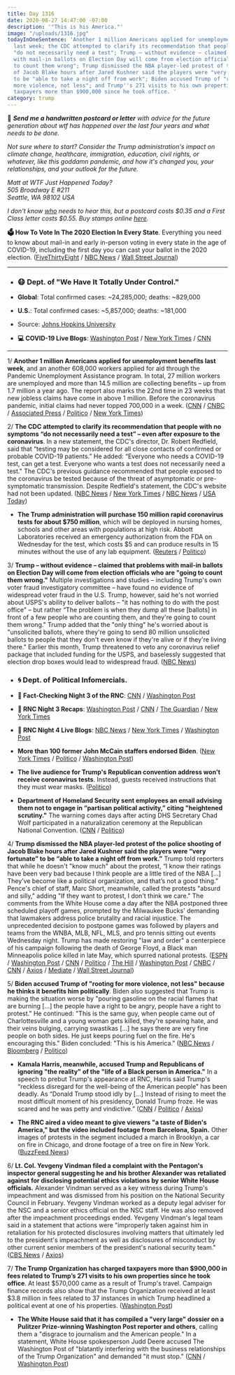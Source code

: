 ```yaml
---
title: Day 1316
date: 2020-08-27 14:47:00 -07:00
description: '"This is his America."'
image: "/uploads/1316.jpg"
todayInOneSentence: 'Another 1 million Americans applied for unemployment benefits
  last week; the CDC attempted to clarify its recommendation that people with no symptoms
  "do not necessarily need a test"; Trump – without evidence – claimed that problems
  with mail-in ballots on Election Day will come from election officials who are "going
  to count them wrong"; Trump dismissed the NBA player-led protest of the police shooting
  of Jacob Blake hours after Jared Kushner said the players were "very fortunate"
  to be "able to take a night off from work"; Biden accused Trump of "rooting for
  more violence, not less"; and Trump''s 271 visits to his own properties has cost
  taxpayers more than $900,000 since he took office. '
category: trump
---
```


💌 ***Send me a handwritten postcard or letter** with advice for the future generation about wtf has happened over the last four years and what needs to be done.*

*Not sure where to start? Consider the Trump administration's impact on climate change, healthcare, immigration, education, civil rights, or whatever, like this goddamn pandemic, and how it's changed you, your relationships, and your outlook for the future.*

*Matt at WTF Just Happened Today?\
505 Broadway E #211\
Seattle, WA 98102 USA*

*I don't know [who](https://www.buzzfeednews.com/article/addybaird/postmaster-general-louis-dejoy-postcard-question) needs to hear this, but a postcard costs $0.35 and a First Class letter costs $0.55. Buy stamps online [here](https://store.usps.com/store/results/stamps/_/N-9y93lv).*

**🗳 How To Vote In The 2020 Election In Every State**. Everything you need to know about mail-in and early in-person voting in every state in the age of COVID-19, including the first day you can cast your ballot in the 2020 election. ([FiveThirtyEight](https://projects.fivethirtyeight.com/how-to-vote-2020/) / [NBC News](https://www.nbcnews.com/specials/plan-your-vote-state-by-state-guide-voting-by-mail-early-in-person-voting-election/index.html?cid=bc_npd_nn_ms_np-1_200816) / [Wall Street Journal](https://www.wsj.com/articles/how-to-vote-by-mail-in-every-state-11597840923))

---

* ### 😷 Dept. of "We Have It Totally Under Control."

* **Global**: Total confirmed cases: \~24,285,000; deaths: \~829,000

* **U.S.**: Total confirmed cases: \~5,857,000; deaths: \~181,000

* Source: [Johns Hopkins University](https://coronavirus.jhu.edu/map.html)

* **💻 COVID-19 Live Blogs**: [Washington Post](https://www.washingtonpost.com/nation/2020/08/27/coronavirus-covid-live-updates-us/) / [New York Times](https://www.nytimes.com/2020/08/27/world/covid-19-coronavirus.html) / [CNN](https://www.cnn.com/world/live-news/coronavirus-pandemic-08-27-20-intl/index.html)

---

1/ **Another 1 million Americans applied for unemployment benefits last week**, and an another 608,000 workers applied for aid through the Pandemic Unemployment Assistance program. In total, 27 million workers are unemployed and more than 14.5 million are collecting benefits – up from 1.7 million a year ago. The report also marks the 22nd time in 23 weeks that new jobless claims have come in above 1 million. Before the coronavirus pandemic, initial claims had never topped 700,000 in a week. ([CNN](https://www.cnn.com/2020/08/27/economy/unemployment-benefits-coronavirus/index.html) / [CNBC](https://www.cnbc.com/2020/08/27/weekly-jobless-claims.html) / [Associated Press](https://apnews.com/383eb8856eda415ed3a3b17894be035f) / [Politico](https://www.politico.com/news/2020/08/27/unemployment-claims-fell-slightly-403465) / [New York Times](https://www.nytimes.com/2020/08/27/business/economy/unemployment-claims.html))

2/ **The CDC attempted to clarify its recommendation that people with no symptoms “do not necessarily need a test” – even after exposure to the coronavirus**. In a new statement, the CDC's director, Dr. Robert Redfield, said that “testing may be considered for all close contacts of confirmed or probable COVID-19 patients.” He added: “Everyone who needs a COVID-19 test, can get a test. Everyone who wants a test does not necessarily need a test." The CDC's previous guidance recommended that people exposed to the coronavirus be tested because of the threat of asymptomatic or pre-symptomatic transmission. Despite Redfield's statement, the CDC's website had not been updated. ([NBC News](https://www.nbcnews.com/health/health-news/cdc-director-walks-back-testing-guidance-does-not-alter-recommendations-n1238428) / [New York Times](https://www.nytimes.com/2020/08/27/world/covid-19-coronavirus.html#link-94e300) / [NBC News](https://www.nbcnews.com/health/health-news/fauci-says-he-has-some-concern-about-change-covid-19-n1238208) / [USA Today](https://www.usatoday.com/story/news/health/2020/08/27/coronavirus-updates-california-cdc-testing-unemployment/5640833002/))

* **The Trump administration will purchase 150 million rapid coronavirus tests for about $750 million**, which will be deployed in nursing homes, schools and other areas with populations at high risk. Abbott Laboratories received an emergency authorization from the FDA on Wednesday for the test, which costs $5 and can produce results in 15 minutes without the use of any lab equipment. ([Reuters](https://www.reuters.com/article/us-health-coronavirus-usa-abbott/trump-administration-to-purchase-150-million-abbott-covid-19-tests-for-750-million-idUSKBN25N2NA) / [Politico](https://www.politico.com/news/2020/08/27/trump-rapid-coronavirus-tests-403602))

3/ **Trump – without evidence – claimed that problems with mail-in ballots on Election Day will come from election officials who are "going to count them wrong."** Multiple investigations and studies – including Trump's own voter fraud investigatory committee – have found no evidence of widespread voter fraud in the U.S. Trump, however, said he's not worried about USPS's ability to deliver ballots – "it has nothing to do with the post office" – but rather “The problem is when they dump all these \[ballots\] in front of a few people who are counting them, and they're going to count them wrong." Trump added that the "only thing" he's worried about is "unsolicited ballots, where they're going to send 80 million unsolicited ballots to people that they don't even know if they're alive or if they're living there." Earlier this month, Trump threatened to veto any coronavirus relief package that included funding for the USPS, and baselessly suggested that election drop boxes would lead to widespread fraud. ([NBC News](https://www.nbcnews.com/politics/2020-election/trump-says-election-workers-not-usps-could-lead-2020-miscount-n1238387))

* ### 🌀 Dept. of Political Infomercials.

* **🐘 Fact-Checking Night 3 of the RNC**: [CNN](https://www.cnn.com/2020/08/26/politics/republican-national-convention-third-night-fact-check/index.html) / [Washington Post](https://www.washingtonpost.com/politics/2020/08/27/fact-checking-third-night-2020-republican-national-convention/)

* **🐘 RNC Night 3 Recaps**: [Washington Post](https://www.washingtonpost.com/politics/2020/08/26/takeaways-republican-convention-night-3/) / [CNN](https://cnn.com/2020/08/27/politics/mike-pence-republican-convention-analysis/) / [The Guardian](https://www.theguardian.com/us-news/2020/aug/27/republican-convention-lies-trump-rnc) / [New York Times](https://www.nytimes.com/2020/08/27/us/politics/rnc-convention.html)

* **🐘 RNC Night 4 Live Blogs**: [NBC News](https://www.nbcnews.com/politics/2020-election/live-blog/2020-08-27-rnc-updates-n1238267) / [New York Times](https://www.nytimes.com/live/2020/08/27/us/rnc-convention-election) / [Washington Post](https://www.washingtonpost.com/elections/2020/08/27/republican-national-convention-live-updates/)

* **More than 100 former John McCain staffers endorsed Biden**. ([New York Times](https://www.nytimes.com/2020/08/27/us/politics/john-mccain-biden-trump.html) / [Politico](https://www.politico.com/newsletters/playbook/2020/08/27/new-more-than-100-bush-mccain-romney-alums-go-for-biden-490201) / [Washington Post](https://www.washingtonpost.com/opinions/2020/08/27/mark-salter-john-mccain-aides-endorse-biden))

* **The live audience for Trump's Republican convention address won't receive coronavirus tests**. Instead, guests received instructions that they must wear masks. ([Politico](https://www.politico.com/news/2020/08/27/trump-acceptance-speech-no-testing-403578))

* **Department of Homeland Security sent employees an email advising them not to engage in “partisan political activity,” citing "heightened scrutiny."** The warning comes days after acting DHS Secretary Chad Wolf participated in a naturalization ceremony at the Republican National Convention. ([CNN](https://www.cnn.com/2020/08/27/politics/dhs-hatch-act-rnc) / [Politico](https://www.politico.com/news/2020/08/27/dhs-chad-wolf-rnc-hatch-act-warning-403567))

4/ **Trump dismissed the NBA player-led protest of the police shooting of Jacob Blake hours after Jared Kushner said the players were “very fortunate” to be “able to take a night off from work.”** Trump told reporters that while he doesn't "know much" about the protest, “I know their ratings have been very bad because I think people are a little tired of the NBA \[...\] They’ve become like a political organization, and that’s not a good thing.” Pence's chief of staff, Marc Short, meanwhile, called the protests "absurd and silly," adding "If they want to protest, I don't think we care." The comments from the White House come a day after the NBA postponed three scheduled playoff games, prompted by the Milwaukee Bucks' demanding that lawmakers address police brutality and racial injustice. The unprecedented decision to postpone games was followed by players and teams from the WNBA, MLB, NFL, MLS, and pro tennis sitting out events Wednesday night. Trump has made restoring "law and order" a centerpiece of his campaign following the death of George Floyd, a Black man Minneapolis police killed in late May, which spurred national protests. ([ESPN](https://www.espn.com/nba/story/_/id/29752844/mike-pence-chief-calls-nba-protests-absurd-jared-kushner-says-reach-lebron-james) / [Washington Post](https://www.washingtonpost.com/sports/2020/08/27/jared-kushner-white-house-nba-protest/) / [CNN](https://www.cnn.com/2020/08/27/politics/marc-short-white-house-nba-boycott-cnntv/index.html) / [Politico](https://www.politico.com/news/2020/08/27/jared-kushner-white-house-democrats-racial-issues-403474) / [The Hill](https://thehill.com/homenews/administration/513915-kushner-nba-players-are-fortunate-to-have-wealth-to-take-night-off) / [Washington Post](https://www.washingtonpost.com/sports/2020/08/26/bucks-boycott-nba-playoff-game/) / [CNBC](https://www.cnbc.com/2020/08/27/jared-kushner-on-nba-protests-theyre-lucky-to-be-able-to-to-take-a-night-off-from-work.html) / [CNN](https://www.cnn.com/2020/08/27/politics/donald-trump-jacob-blake/index.html) / [Axios](https://www.axios.com/trump-nba-political-organization-jacob-blake-8f713190-bbb1-4a44-99b8-c5ea7537ce06.html) / [Mediate](https://www.mediaite.com/sports/jared-kushner-goes-after-nba-players-over-strike-theyre-very-fortunate-they-can-take-off-from-work-without-financial-consequences/) / [Wall Street Journal](https://www.wsj.com/articles/nba-players-will-end-boycott-and-resume-the-playoffs-11598550082?mod=hp_lead_pos7))

5/ **Biden accused Trump of "rooting for more violence, not less" because he thinks it benefits him politically**. Biden also suggested that Trump is making the situation worse by "pouring gasoline on the racial flames that are burning \[...\] the people have a right to be angry, people have a right to protest." He continued: "This is the same guy, when people came out of Charlottesville and a young woman gets killed, they're spewing hate, and their veins bulging, carrying swastikas \[...\] he says there are very fine people on both sides. He just keeps pouring fuel on the fire. He's encouraging this." Biden concluded: "This is his America." ([NBC News](https://www.nbcnews.com/politics/2020-election/biden-says-trump-rooting-more-violence-not-less-n1238496) / [Bloomberg](https://www.bloomberg.com/news/articles/2020-08-27/biden-says-trump-rooting-for-more-violence-to-help-re-election?srnd=premium&sref=MIBMEEoj) / [Politico](https://www.politico.com/news/2020/08/27/jared-kushner-white-house-democrats-racial-issues-403474))

* **Kamala Harris, meanwhile, accused Trump and Republicans of ignoring "the reality" of the "life of a Black person in America."** In a speech to prebut Trump's appearance at RNC, Harris said Trump's “reckless disregard for the well-being of the American people" has been deadly. As “Donald Trump stood idly by \[...\] Instead of rising to meet the most difficult moment of his presidency, Donald Trump froze. He was scared and he was petty and vindictive.” ([CNN](https://www.cnn.com/2020/08/27/politics/kamala-harris-speech/index.html) / [Politico](https://www.politico.com/news/2020/08/27/harris-attacks-trumps-incompetence-coronavirus-response-in-acceptance-speech-prebuttal-403770) / [Axios](https://www.axios.com/kamala-harris-rnc-rebuttal-c9391e5c-2cda-47ad-b350-e3908cee092d.html))

* **The RNC aired a video meant to give viewers "a taste of Biden's America," but the video included footage from Barcelona, Spain.** Other images of protests in the segment included a march in Brooklyn, a car on fire in Chicago, and drone footage of a tree on fire in New York. ([BuzzFeed News](https://www.buzzfeednews.com/article/janelytvynenko/rnc-protest-video-barcelona))

6/ **Lt. Col. Yevgeny Vindman filed a complaint with the Pentagon's inspector general suggesting he and his brother Alexander was retaliated against for disclosing potential ethics violations by senior White House officials.** Alexander Vindman served as a key witness during Trump's impeachment and was dismissed from his position on the National Security Council in February. Yevgeny Vindman worked as a deputy legal adviser for the NSC and a senior ethics official on the NSC staff. He was also removed after the impeachment proceedings ended. Yevgeny Vindman's legal team said in a statement that actions were "improperly taken against him in retaliation for his protected disclosures involving matters that ultimately led to the president's impeachment as well as disclosures of misconduct by other current senior members of the president's national security team." ([CBS News](https://www.cbsnews.com/news/yevgeny-vindman-whistleblower-complaint-retaliation-pentagon/) / [Axios](https://www.axios.com/yevgeny-vindman-retaliation-complaint-trump-b81fc300-9e86-41b8-ab73-08c6c72b57b5.html))

7/ **The Trump Organization has charged taxpayers more than $900,000 in fees related to Trump’s 271 visits to his own properties since he took office**. At least $570,000 came as a result of Trump's travel. Campaign finance records also show that the Trump Organization received at least $3.8 million in fees related to 37 instances in which Trump headlined a political event at one of his properties. ([Washington Post](https://www.washingtonpost.com/politics/trump-company-secret-service-spending/2020/08/27/9331bd86-de36-11ea-8051-d5f887d73381_story.html))

* **The White House said that it has compiled a "very large" dossier on a Pulitzer Prize-winning Washington Post reporter and others**, calling them a "disgrace to journalism and the American people." In a statement, White House spokesperson Judd Deere accused The Washington Post of "blatantly interfering with the business relationships of the Trump Organization" and demanded "it must stop." ([CNN](https://www.cnn.com/2020/08/27/media/white-house-dossier-journalists/) / [Washington Post](https://www.washingtonpost.com/politics/trump-company-secret-service-spending/2020/08/27/9331bd86-de36-11ea-8051-d5f887d73381_story.html))